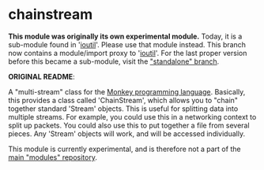 # chainstream

**This module was originally its own experimental module.** Today, it is a sub-module found in '[ioutil](https://github.com/Regal-Internet-Brothers/ioutil)'. Please use that module instead. This branch now contains a module/import proxy to '[ioutil](https://github.com/Regal-Internet-Brothers/ioutil)'. For the last proper version before this became a sub-module, visit the ["standalone" branch](https://github.com/Regal-Internet-Brothers/chainstream/tree/standalone).

**ORIGINAL README**:

A "multi-stream" class for the [Monkey programming language](https://github.com/blitz-research/monkey). Basically, this provides a class called 'ChainStream', which allows you to "chain" together standard 'Stream' objects. This is useful for splitting data into multiple streams. For example, you could use this in a networking context to split up packets. You could also use this to put together a file from several pieces. Any 'Stream' objects will work, and will be accessed individually.

This module is currently experimental, and is therefore not a part of the [main "modules" repository](https://github.com/Regal-Internet-Brothers/modules).
